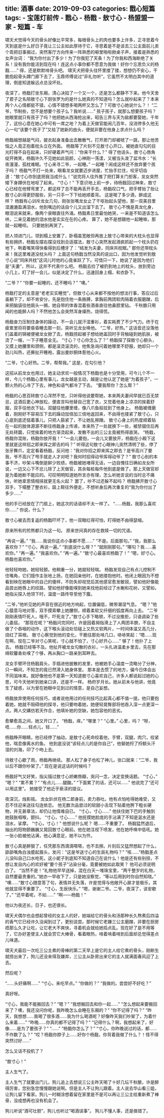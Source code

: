 title:	酒事
date:	2019-09-03
categories: 戬心短篇
tags:
	- 宝莲灯前传
	- 戬心
	- 杨戬
	- 敖寸心
	- 杨盟盟一家
	- 短篇
	- 车
---

啸天犬觉得今天的骨头好像比平常多<!--more-->，每根骨头上的肉也要多上许多，正寻思着今天到底是什么好日子竟让三公主如此厚待于它，寻思着是不是该去三公主面前儿卖个乖把旧事揭过，突然客厅方向传来一阵熟悉的噼里啪啦掀桌子声，接着是熟悉的女声台词：
“我为你付出了多少！为了你我犯了天条！为了你我和西海断绝了关系！没有我你能活到现在吗！连这点小事你都不愿意为我做！好你个忘恩负义的杨戬……”
得，还是默默啃骨头吧。
啸天犬把骨头往怀里搂了搂，想想仍不安心，干脆抱起骨头蹲门廊下去了，玉鼎师傅说过“非礼勿听”，它虽然不太明白其中的道理，倒是知道躲远点总没坏处。

夜深了，杨戬打坐东厢，清心决掐了一个又一个，还是怎么都静不下来。他今天舍了君子之名陪敖寸心下厨张罗为的是什么她真的不知道吗？怎么就吵起来了？本来两个人心情都挺不错，心情不错想多喝两杯又怎么了？可敖寸心她说什么？！
“二爷，节制些，您不是想要个孩子么？我听说……”
孩子孩子，就那么想要孩子吗？她眼里就只有孩子了吗？他把她从西海抢出来，昭告三界与天为敌都要娶她，千年了，这份心意在她心中可有一席之地？为着上天做官能闹几百年，没消停多久他无心一句“该要个孩子了”又给了她新的由头，便就非要在他身上求点什么吗？

杨戬越想越是气闷，披衣起身准备出去散散气，打开房门却被唬了一跳，那让他苦恼之人竟正抱着枕头立在外面。
杨戬等了片刻不见敖寸心开口，被她直勾勾的目光盯得不自在起来，只好硬着声气问：“你来干什么？”
得了他话头，敖寸心唇角绽开微笑，杨戬许久不见她如此丽颜，心神刚一荡漾，又被当头泼了盆冷水：“长夜漫漫，孤枕难眠。寸心来寻二爷，一起睡。”
一起睡？闹成这样还不放弃要个孩子吗？
杨戬气不打一处来，眼看龙女就要迈步进屋，忙抬手拦住，咬牙切齿道：“敖寸心你到底把我当成什么！”说完将人往外推了把打算关门拒客，龙女突然矮下身蹲伏在地呕了起来。
“寸心！”
下意识地上前一步，待杨戬回过神来，敖寸心已经在他臂弯里了。都这样了总不能再丢开手去，杨戬叹口气，把手臂抬了抬让敖寸心趴得更舒服些，另一只手一下下给她顺着背。
这是喝了多少酒，醉成这样？
杨戬有心训斥龙女几句，刚张张嘴龙女止了干呕抬起头望他，那一双美目里湿漉漉盈满泪水，他到嘴边的话自个儿又出溜下去了。
敖寸心不愧是真龙化身，眼泪说来就来，像两个泉眼直往外涌。杨戬素日里最怕她哭，一来是不知道该怎么哄，二来见着她的泪水他是实实在在的心疼。
算了，她不是想跟他一起睡嘛，那就一起睡呗。
只要她别再哭了。

把人领进门儿，领到榻上安置了，卧榻虽宽敞但再放上敖寸心带来的大枕头也显得有些拥挤，杨戬左摆右摆没找到合适摆法，敖寸心突然发起酒疯抓起一个枕头扔在地下，咧着嘴笑得快看得到后槽牙了：“结发为夫妻，同床共枕眠。”
那你还带枕头来！我这里难道没枕头吗？
上面这句杨戬当然没真的说出口，因为他发觉听到敖寸心说“同床共枕”这词儿时他的心竟雀跃了下。可惜只一下，她说了是因为他们是“夫妻”，所以，这并不代表什么吧。
杨戬去捡了被扔到地上的枕头，放到旁边小几上，盯了好一会儿，似是决定了什么，迅速回身上榻，和衣卧下。

“二爷？”
“你要一起睡的，还不睡吗？”
“噢。”

杨戬打定的主意是“老老实实睡觉”，但敖寸心从来都不按他的想法行事，答应过后虽躺下了，却不肯安分，先是抱住他一条胳膊，拿胸前两团软肉隔着衣服磨蹭，后来把脑袋往他肩头一搁，她自带的体香混着些酒香直往他鼻腔里钻。
千秋酿只用闻的也能醉人吗？不然他怎么会突然浑身燥热，烧得慌。

杨戬奋力压制住身体的躁动，不一会儿就汗湿重衫，着实耗费了不少气力。终于在疲累里将将要昏昏睡去那一刻，突听见龙女唤他。
“二爷，好热。”
这话音还没落他们盖着的锦被便被龙女掀了去，杨戬捞起被子想给她盖回时手背触碰到她肌肤，被烫了一缩，一下子睡意全无。
“寸心？寸心你怎么了？”
杨戬探了探敖寸心额头，又摸上她腰里和颈侧，都是滚烫滚烫的，他焦急询问着她哪里不舒服，她却只一个劲儿叫热，还撕扯开睡袍，露出曼妙胴体惹他心火。

“二爷，寸心好热。二爷，帮帮我。”
这是，在勾引他？

这招从前龙女也用过，她主动求欢一般情况下杨戬也是十分受用，可今儿个不一样，今儿个杨戬心里有事儿，龙女越是主动，越是让他认定了她是“为着孩子”，一颗火热的心冷了下去，神色和语气都冷了下去。
“要我帮你？怎么帮？”

杨戬的心思百转敖寸心浑然不觉，只听得他说要帮她，本来两夫妻间早就已百无禁忌，这酒后更心神放松，便直言叫他替自己宽了衣，又觉着他身上凉凉的挨着舒服，双手往他衣下钻，双腿往他腰里缠，像八爪鱼般挂到了他身上。
杨戬被缠磨着，刚刚好不容易压下去的躁动加倍加三倍地返回来，不由得也搂紧了敖寸心，只心底到底还惦着事儿，只把人箍紧了，不让她乱擦蹭。
敖寸心身上的热度顺着贴在一起的肢体源源不断往杨戬身上传递，本来热了一处就换下一处，被禁锢住后再无处转圜，只觉挨着的地方渐烫起来，发散不出的三公主竟被热得直哭。
“杨戬，杨戬你混账，杨戬你放开我！”
“一会儿要抱，一会儿又要放开，杨戬在小殿下这里就是这样招之即来挥之即去的吗？”
听得这句敖寸心眼神儿突然清明了些，停了张牙舞爪，定定看着杨戬，反问他：“我对你招之即来挥之即去？是爷高兴了要我，爷不高兴了甩手就走人才对吧？我何时招得动爷挥得动爷了？”
敖寸心别的本事不济，吵架斗嘴倒是鲜少败绩，杨戬被她堵得无话，一边自愧往日确如龙女所说，一边又心下不忿儿除了上天做官，其余每桩每件他到底是做了。那上天做官却是为着她断不能应的。可叹明明知道她所言亦有理，怎么听她言说的当时总不痛快，听她拿恩情相挟就更无名火起？
罢了，吵不过还躲不起吗？
杨戬拂开敖寸心双手，下榻整了整衣衫，趿上鞋往外便走，不想听身后再次重复的“我为你付出了多少……”

他的手已经放在了门扇上，她这次的话语却不太一样了。
“……杨戬，我那么喜欢你……”
你说，什么？

敖寸心被去而复返的杨戬吓坏了，他一双眼红得可怕，盯得她不由得瑟缩。

原来所有的煎熬都只为这一句。
原来世间真的存在救赎一切的咒语。

“再说一遍。”
“我……我说你这点小事都不愿……”
“不是。后面那句。”
“我，我那么喜欢你？”
“寸心，再说一遍。”
“到底说什么呀？”
“就刚刚那句。”
“哪句？我……喜欢你。”
“再一遍。”
“我喜欢你。”
“再一遍。”
“敖寸心最喜欢杨戬了！”
“嗯，好寸心。杨戬也喜欢你。”

他轻轻吻她，她轻轻颤。他稍重一分，她就轻轻喘。
杨戬发现自己有点儿控制不住嘴角，它们擅作主张地上扬，在她回亲他时，在她搂抱他时。他闭上眼因为不想看到映在她眼中的自己的傻样，不防失却视觉后其他感官愈发敏锐，譬如他好像能品尝出她唇上的纹路，譬如他好像能嗅到她来找他前经过了水榭和花树，又譬如，她指尖探入他领下时，温度一路传导至他下腹。

“二爷，”他听见她的声音在很近的地方响起，位置偏低，微带潮湿气息。
“嗯？”他心猿意马地对答，双手摸索攀上她腰侧，顺着柔软又纤细的弧度再向上去。
“二爷刚刚表情吓死人，哦不，吓死龙了。”敖寸心手下略顿，不过没推拒，只语调染了些儿委屈。
“那现在呢？”杨戬问完同时，许是因着拇指滑上了人两团丰腴，不自主做了个吞咽的动作，这下喉头滚动处恰碰上又热又软两片，一时间体温又高几分，烧红了耳根。
敖寸心察觉到他的变化，干脆往那处啃几口，哧哧笑起：“嗯……现在啊，现在二爷对寸心笑呢，寸心就不怕了，寸心好开心……”
够了！他扑了上去。
杨戬已经等不及。他扯开被龙女勾散的衣衫，一头扎进温柔乡里去，先在那绵软馨香处嗅了个够，再从胸口一路亲到耳畔去。

龙女手臂环住杨戬肩头，手插进他披散的发里，他被她手心温度一烫略分了分神，只一瞬间，不知怎的竟已然滑入她身体里。
那本是去惯了的地方，偏今日体会出不同滋味来。就好像他也不是第一天知道敖寸心喜欢自己，许多人都说起过她的心思，可今天他听到她亲口讲，还是不一样。
杨府岁月长。她从前未与他讲，他竟生了疑惑，以为曾在她眼中见到过的情意，是自己妄想。

杨戬放弃使用任何技巧，或者说他用过的任何技巧比起真心都不值一提。他只要抱着她，她就不阻碍他的探寻，他只要吻着她，她便轻晃臀部将他吞入深一点更深一点。两人交媾仿若天作合，他填补她的空缺，她包容他的恶劣。

愈攀愈高之间，她又开口了。
“杨戬，痒。”
“哪里？”
“心里。”
心里，吗？
“呀，唔……你……轻点儿，轻……”

杨戬睁开眼睛，他已经停了抽动，是敖寸心死命绞着他，手臂，双腿，肉穴，绞紧他，喘息像离水的鱼。
他到底没说“该轻点儿的是你自己”，他替她捋了捋额头汗湿的刘海，印了个吻上去。

待敖寸心歇了雨，杨戬再继续。
那人松了身子也松了神儿，张口就来：“二爷，我以后不跟你吵架了。”
现在是说这话的时候吗？

杨戬好气又好笑，指尖描过敖寸心娇嫩唇瓣，突闪一念，决定变换话题。
“寸心，”
“嗯？”
“累不累？”
“有点儿……腿酸。”
“下面累了的话，还可以……”
他说完了“还可以用这里”。
她接受了他近乎亵渎的提议。

夜深沉，烛影摇。
龙女趴伏在杨二郎身前，卖力吞吐。他有点怕呛得她难受，又忍不住迎来送往勾连依恋。
他无数次品尝过的软甜小舌现下贴着他胯下粗长硬物，并无甚章法，却仍让他情难自已。
“寸心，寸心……”
他扶住她下巴的手触到她鼓胀咽喉，颤抖。
“寸心，寸心……”
他抚摸她脸庞的手沾满了不知是涎水还是泪水，挲摩。
“寸心，寸心！”
他想说什么呢？
嗯……不重要了。
杨戬猛然退后，抽出的阳物颤巍巍又晃回敖寸心眼前。他在她注视下喷发，他在她呼唤中低吼。她一张小脸被他沾满，他心满意足，她不以为忤。

敖寸心真是醉狠了，任凭那东西滴滴嗒嗒，也不去擦。片刻后又猛然想起了什么，舔舔嘴角白浊蹙起眉头，发问：“这是爷送寸心的生辰礼物吗？”
“咳……”杨戬差点儿没叫自己口水呛死，这小妮子到底知不知道自己在说什么！他是还有些别扭，不想让发自内心的欢好被“要个孩子”沾染分毫，竟要被她如此取笑？
他可必须说明白了。
“当然不是！”礼物他早早送掉，混在白天一堆珠宝里，“两千整岁的礼物，自然要最贵重的。”她亦一早收下了，只是她没察觉，“等以后用到时你自然知晓。”
“噢……”敖寸心随意答了句，表情并无失落，许是觉得与他敞开心扉才是极乐，其他就显得不重要了。
“寸心，生辰快乐。”
“嗯，谢谢二爷。二爷，夜深了，该安歇了。”
“还早着呢，不如……”
“啊——杨戬！”

他以为夜还长，日子，也还很长。



啸天犬偶尔也会想起曾经的女主人的好，她端给它的骨头和汤那种长久熬煮后四溢的香气它已经许久没闻到过了，更别说尝。那时候它老嫌三公主磨蹭，非要在厨房捂那么久才让吃，让它老大不爽快，寻着机会就给她捣点乱。现在好了是不用等了，它办好差使主人就会赏它大棒骨，看着眼热，啃着啃着啃到后面却总觉得差点儿味道。

啸天犬最后一次吃三公主煮的骨棒的第二天早上是它的主人给它煮的骨头，刚断生就捞出来了，狗儿还没来得及嫌弃，三公主从卧房出来它的主人就满面春风迎了上去。

然后呢？

“……头好痛啊……”
“寸心，来吃早点。”
“你做的？”
“我做的。尝尝好不好吃？”

真好呀。

“寸心，我能不能搬回去？”
“嗯？”
“我想搬回去和你一起……”
“怎么想起来要搬回来了？噢，我还没问你呢，我昨晚怎么会睡在东厢的？”
“你不记得了吗？”
“昨天，我想想……我喝了很多酒……我为什么喝酒呢？好像昨天我们吵架了，为着什么来着……”
“昨晚……你真的都不记得了吗？”
“记得什么？啊，我想起来了，好像……是为了要孩子？”
“……”
“杨戬你怎么了？”
“寸心，你昨晚说过的话，都……不作数了么？”
“哎？杨戬你脖子上……好你个杨戬，你背着我做了什么？！怪不得突然讨好……”

怎么又话不投机了？

“敖寸心！”

主人生气了。

主人生气了就要出门儿，狗儿追上去想说三公主昨天喝了十好几坛千秋酿，许是醉得厉害，您别急您慢慢跟她说啊。但是主人不让狗儿跟着。主人说去华山看三姐，让狗儿留下看家。狗儿一时糊涂想着留在家里是不是可以再让三公主给重新煮了棒骨，没成想再也没有机会了。

狗儿听说“酒可壮胆”，狗儿也听过“喝酒误事”。
狗儿不懂人事，还是做错了。
